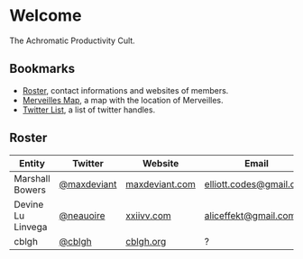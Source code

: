 # Welcome
The Achromatic Productivity Cult.

## Bookmarks
- [Roster](https://docs.google.com/spreadsheets/d/1exqwTC65prmAjL9UeQkwy-q6zUN1Inz7PaCAIr32iwg/edit?usp=sharing), contact informations and websites of members.
- [Merveilles Map](https://drive.google.com/open?id=1lvptOQshGziOsuNhGPlaQakrOTA), a map with the location of Merveilles.
- [Twitter List](https://twitter.com/neauoire/lists/merveilles), a list of twitter handles.

## Roster

| Entity | Twitter | Website | Email | Instagram | GitHub |
| ---- | ------- | ------- | ----- | --------- | ------ |
| Marshall Bowers | [@maxdeviant](https://twitter.com/maxdeviant) | [maxdeviant.com](https://maxdeviant.com) | elliott.codes@gmail.com | [maxdeviant](https://instagram.com/maxdeviant) | [maxdeviant](https://github.com/maxdeviant) |
| Devine Lu Linvega | [@neauoire](https://twitter.com/neauoire) | [xxiivv.com](http://xxiivv.com) | aliceffekt@gmail.com | [hundredrabbits](https://instagram.com/hundredrabbits) | [neauoire](https://github.com/neauoire) |
| cblgh | [@cblgh](https://twitter.com/cblgh) | [cblgh.org](https://cblgh.org) | ? | ? | [cblgh](https://github.com/cblgh) |
